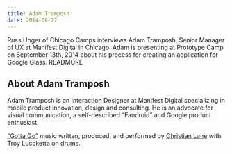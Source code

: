 ```yaml
---
title: Adam Tramposh
date: 2014-08-27
---
```


Russ Unger of Chicago Camps interviews Adam Tramposh, Senior Manager of UX at Manifest Digital in Chicago. Adam is presenting at Prototype Camp on September 13th, 2014 about his process for creating an application for Google Glass. READMORE

## About Adam Tramposh

Adam Tramposh is an Interaction Designer at Manifest Digital specializing in mobile product innovation, design and consulting. He is an advocate for visual communication, a self-described &#8220;Fandroid&#8221; and Google product enthusiast.

<a href="https://soundcloud.com/clane01/04-gotta-go" rel="nofollow">&#8220;Gotta Go&#8221;</a> music written, produced, and performed by <a href="https://twitter.com/christianlane01" rel="nofollow">Christian Lane</a> with Troy Luccketta on drums.
